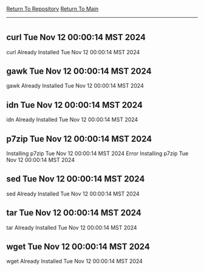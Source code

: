 [Return To Repository](https://github.com/DigitalWarrior/piholeparser/)
[Return To Main](https://github.com/DigitalWarrior/piholeparser/blob/master/RecentRunLogs/Mainlog.md)
____________________________________
# 
## curl Tue Nov 12 00:00:14 MST 2024
curl Already Installed Tue Nov 12 00:00:14 MST 2024
## gawk Tue Nov 12 00:00:14 MST 2024
gawk Already Installed Tue Nov 12 00:00:14 MST 2024
## idn Tue Nov 12 00:00:14 MST 2024
idn Already Installed Tue Nov 12 00:00:14 MST 2024
## p7zip Tue Nov 12 00:00:14 MST 2024
Installing p7zip Tue Nov 12 00:00:14 MST 2024
Error Installing p7zip Tue Nov 12 00:00:14 MST 2024
## sed Tue Nov 12 00:00:14 MST 2024
sed Already Installed Tue Nov 12 00:00:14 MST 2024
## tar Tue Nov 12 00:00:14 MST 2024
tar Already Installed Tue Nov 12 00:00:14 MST 2024
## wget Tue Nov 12 00:00:14 MST 2024
wget Already Installed Tue Nov 12 00:00:14 MST 2024
